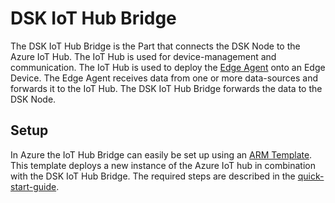 # DSK IoT Hub Bridge

The DSK IoT Hub Bridge is the Part that connects the DSK Node to the Azure IoT Hub. The IoT Hub is used for device-management and communication. The IoT Hub is used to deploy the [Edge Agent](http://localhost/dsk-explained/terminology/#dataspace-agent) onto an Edge Device. The Edge Agent receives data from one or more data-sources and forwards it to the IoT Hub. The DSK IoT Hub Bridge forwards the data to the DSK Node.

## Setup

In Azure the IoT Hub Bridge can easily be set up using an [ARM Template](https://github.com/tributech-solutions/tributech-dsk-docs/blob/master/docs/assets/iot-hub-arm-template/iotHubAndBridgeTemplate.json). This template deploys a new instance of the Azure IoT hub in combination with the DSK IoT Hub Bridge. The required steps are described in the [quick-start-guide](../quickstart/install-bridge.md).